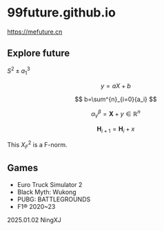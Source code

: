 
# 99future.github.io

https://mefuture.cn

## Explore future

$S^2\pm a_1^3$

$$
 y=aX+b
$$

$$
 b=\sum^{n}_{i=0}{a_i}
$$

$$
 \alpha^\beta_\gamma = \boldsymbol{X}+y\in \mathbb{R}^{n}
$$

$$
\mathbf{H}_{i+1} = \mathbf{H}_i + x
$$

This $X^2_F$ is a F-norm.


## Games

- Euro Truck Simulator 2
- Black Myth: Wukong
- PUBG: BATTLEGROUNDS
- F1® 2020~23


2025.01.02
NingXJ
